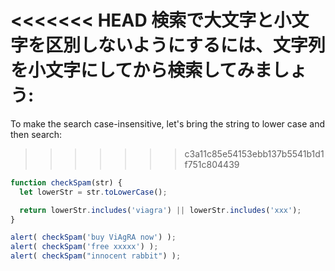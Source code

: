 <<<<<<< HEAD
検索で大文字と小文字を区別しないようにするには、文字列を小文字にしてから検索してみましょう:
=======
To make the search case-insensitive, let's bring the string to lower case and then search:
>>>>>>> c3a11c85e54153ebb137b5541b1d1f751c804439

```js run demo
function checkSpam(str) {
  let lowerStr = str.toLowerCase();

  return lowerStr.includes('viagra') || lowerStr.includes('xxx');
}

alert( checkSpam('buy ViAgRA now') );
alert( checkSpam('free xxxxx') );
alert( checkSpam("innocent rabbit") );
```
